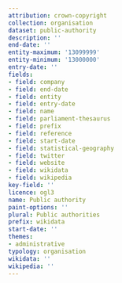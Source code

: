 ```yaml
---
attribution: crown-copyright
collection: organisation
dataset: public-authority
description: ''
end-date: ''
entity-maximum: '13099999'
entity-minimum: '13000000'
entry-date: ''
fields:
- field: company
- field: end-date
- field: entity
- field: entry-date
- field: name
- field: parliament-thesaurus
- field: prefix
- field: reference
- field: start-date
- field: statistical-geography
- field: twitter
- field: website
- field: wikidata
- field: wikipedia
key-field: ''
licence: ogl3
name: Public authority
paint-options: ''
plural: Public authorities
prefix: wikidata
start-date: ''
themes:
- administrative
typology: organisation
wikidata: ''
wikipedia: ''
---
```

